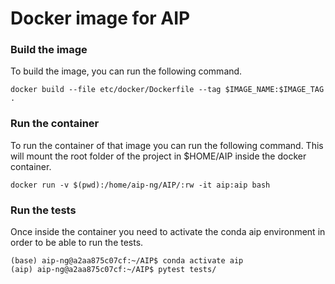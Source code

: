 # Docker image for AIP

### Build the image
To build the image, you can run the following command.
```
docker build --file etc/docker/Dockerfile --tag $IMAGE_NAME:$IMAGE_TAG .
```

### Run the container
To run the container of that image you can run the following command. This will mount the root folder of the project in $HOME/AIP inside the docker container.
```
docker run -v $(pwd):/home/aip-ng/AIP/:rw -it aip:aip bash
```

### Run the tests
Once inside the container you need to activate the conda aip environment in order to be able to run the tests.
```
(base) aip-ng@a2aa875c07cf:~/AIP$ conda activate aip
(aip) aip-ng@a2aa875c07cf:~/AIP$ pytest tests/
```

